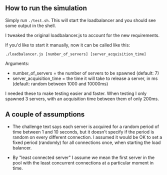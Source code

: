 ## How to run the simulation

Simply run `./test.sh`. This will start the loadbalancer and you should see some output in the shell.

I tweaked the original loadbalancer.js to account for the new requirements.

If you'd like to start it manually, now it can be called like this:

    ./loadbalancer.js [number_of_servers] [server_acquisition_time]

Arguments:
- number_of_servers = the number of servers to be spawned (default: 7)
- server_acquisition_time = the time it will take to release a server, in ms (default: random between 1000 and 10000ms)

I needed these to make testing easier and faster. When testing I only spawned 3 servers, with an acquisition time between them of only 200ms.


## A couple of assumptions

- The challenge text says each server is acquired for a random period of time between 1 and 10 seconds, but it doesn't specify if the period is random on every different connection. I assumed it would be OK to set a fixed period (randomly) for all connections once, when starting the load balancer.

- By "least connected server" I assume we mean the first server in the pool with the least concurrent connections at a particular moment in time.
